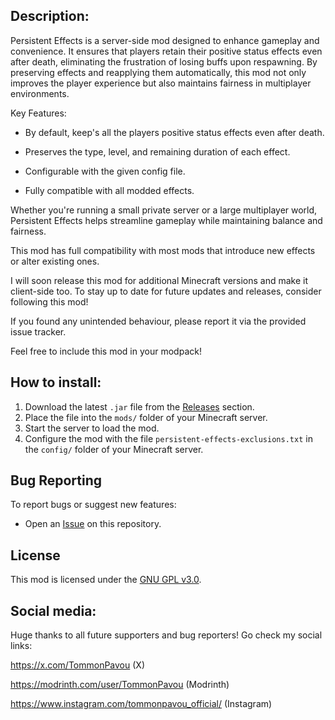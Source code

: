 ## Description:
Persistent Effects is a server-side mod designed to enhance gameplay and convenience. It ensures that players retain their positive status effects even after death, eliminating the frustration of losing buffs upon respawning. By preserving effects and reapplying them automatically, this mod not only improves the player experience but also maintains fairness in multiplayer environments.

Key Features:

  - By default, keep's all the players positive status effects even after death.

  - Preserves the type, level, and remaining duration of each effect.

  - Configurable with the given config file.
  
  - Fully compatible with all modded effects.

Whether you're running a small private server or a large multiplayer world, Persistent Effects helps streamline gameplay while maintaining balance and fairness.

This mod has full compatibility with most mods that introduce new effects or alter existing ones.

I will soon release this mod for additional Minecraft versions and make it client-side too. To stay up to date for future updates and releases, consider following this mod!

If you found any unintended behaviour, please report it via the provided issue tracker.

Feel free to include this mod in your modpack!

## How to install:
1. Download the latest `.jar` file from the [Releases](https://github.com/TommonPavou/Persistent-Effects/releases) section.
2. Place the file into the `mods/` folder of your Minecraft server.
3. Start the server to load the mod.
4. Configure the mod with the file `persistent-effects-exclusions.txt` in the `config/` folder of your Minecraft server.


## Bug Reporting
To report bugs or suggest new features:
- Open an [Issue](https://github.com/TommonPavou/Persistent-Effects/issues) on this repository.


## License
This mod is licensed under the [GNU GPL v3.0](./LICENSE).


## Social media:
Huge thanks to all future supporters and bug reporters!
Go check my social links:

https://x.com/TommonPavou (X)

https://modrinth.com/user/TommonPavou (Modrinth)

https://www.instagram.com/tommonpavou_official/ (Instagram)

